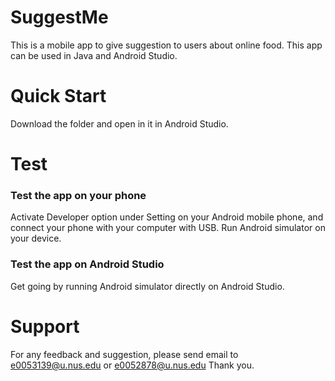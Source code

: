 # SuggestMe
This is a mobile app to give suggestion to users about online food. This app can be used in Java and Android Studio. 

# Quick Start
Download the folder and open in it in Android Studio. 

# Test
###  Test the app on your phone
Activate Developer option under Setting on your Android mobile phone, and connect your phone with your computer with USB. Run Android simulator on your device.

###  Test the app on Android Studio
Get going by running Android simulator directly on Android Studio.

# Support
For any feedback and suggestion, please send email to e0053139@u.nus.edu or e0052878@u.nus.edu Thank you.

